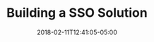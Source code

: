 ---
title: Building a SSO Solution
date: "2018-02-11T12:41:05-05:00"
description: >
  I worked with a team of 7 software engineers on an SSO (Single Sign-On as a Service) solution. I was primarily responsible for building the API, creating the database, developing the application and acting as a translator between the domain expert and the development team.
tags: 
  - IdentityServer
  - ASP .NET Core 2.0
  - Entity Framework Core
  - C#
  - AngularJS
  - Typescript
  - CQRS
  - OAUTH2
duration: 8
weight: 19
client: Vixion
role: Sofware Engineer
id: 14p
---